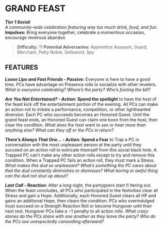 # GRAND FEAST

***Tier 1 Social***  
*A community-wide celebration featuring way too much drink, food, and fun.*  
**Impulses:** Bring everyone together, celebrate a momentous occasion, encourage revelrous abandon

> **Difficulty:** 11
> **Potential Adversaries:** Apprentice Assassin, Guard, Merchant, Petty Noble, Sellsword, Spy

## FEATURES

***Loose Lips and Fast Friends - Passive:*** Everyone is here to have a good time. PCs have advantage on Presence rolls to socialize with other revelers.
*What is everyone celebrating? Where’s the party? Who’s footing the bill?*

***Are You Not Entertained? - Action:*** **Spend the spotlight** to have the host of the feast kick off the entertainment portion of the evening. All PCs can make an action roll to initiate a performance, competition, or other lighthearted diversion. Each PC who succeeds becomes an Honored Guest. Until the grand feast ends, an Honored Guest can claim one boon from the host, then clear the condition.
*What does the host want to see or hear more than anything else?
What can they off er the PCs in return?*

***There’s Always That One... - Action:*** **Spend a Fear** to Trap a PC in conversation with the most unpleasant person at the party until they succeed on an action roll to extricate themself from this social black hole. A Trapped PC can’t make any other action rolls except to try and remove this condition. When a Trapped PC fails an action roll, they must mark a Stress.
*What makes this dud so unpleasant? What’s something the PC cares about that the dud constantly diminishes or dismisses? What boring or awful thing can the dud not shut up about?*

***Last Call - Reaction:*** After a long night, the partygoers start fi ltering out. When the feast concludes, all PCs who participated in the festivities clear all Stress and gain a Hope. Additionally, each Honored Guest clears all HP and gains an additional Hope, then clears the condition. PCs who overindulged must succeed on a Strength Reaction Roll or become Hungover until their next rest. Hungover PCs take a −1 penalty to all action rolls.
*What crazy stories do the PCs share with one another as they leave the party? Who do the PCs see unexpectedly canoodling afterward?*